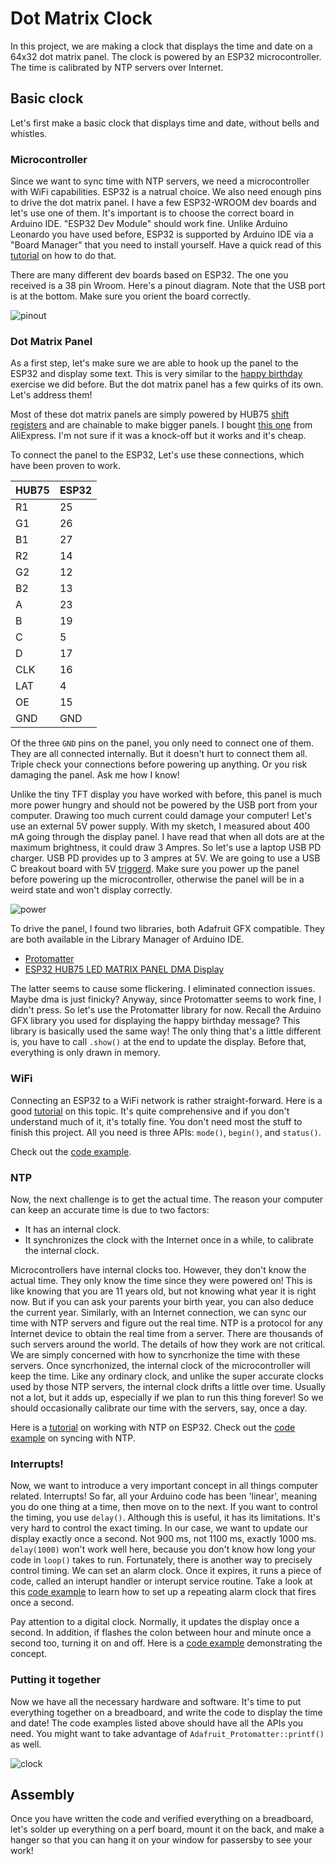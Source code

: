 # Dot Matrix Clock

In this project, we are making a clock that displays the time and date on a 64x32 dot matrix panel. The clock is powered by an ESP32 microcontroller. The time is calibrated by NTP servers over Internet. 
<!-- Optionally, we can use an RTC module to keep the time when the microcontroller is unplugged or during power outages. -->

## Basic clock
Let's first make a basic clock that displays time and date, without bells and whistles.

### Microcontroller
Since we want to sync time with NTP servers, we need a microcontroller with WiFi capabilities. ESP32 is a natrual choice. We also need enough pins to drive the dot matrix panel. I have a few ESP32-WROOM dev boards and let's use one of them. It's important is to choose the correct board in Arduino IDE. "ESP32 Dev Module" should work fine. Unlike Arduino Leonardo you have used before, ESP32 is supported by Arduino IDE via a "Board Manager" that you need to install yourself. Have a quick read of this [tutorial](https://randomnerdtutorials.com/installing-the-esp32-board-in-arduino-ide-windows-instructions/) on how to do that.

There are many different dev boards based on ESP32. The one you received is a 38 pin Wroom. Here's a pinout diagram. Note that the USB port is at the bottom. Make sure you orient the board correctly.

![pinout](./media/esp32-pinout.png.webp)

### Dot Matrix Panel
As a first step, let's make sure we are able to hook up the panel to the ESP32 and display some text. This is very similar to the [happy birthday](https://github.com/delingren/happybirthday) exercise we did before. But the dot matrix panel has a few quirks of its own. Let's address them!

Most of these dot matrix panels are simply powered by HUB75 [shift registers](https://learn.sparkfun.com/tutorials/shift-registers/all) and are chainable to make bigger panels. I bought [this one](https://www.waveshare.com/wiki/RGB-Matrix-P5-64x32) from AliExpress. I'm not sure if it was a knock-off but it works and it's cheap.

To connect the panel to the ESP32, Let's use these connections, which have been proven to work.

| HUB75 | ESP32 |
|-----|-----|
| R1  | 25  |
| G1  | 26  |
| B1  | 27  |
| R2  | 14  |
| G2  | 12  |
| B2  | 13  |
| A   | 23  |
| B   | 19  |
| C   | 5   |
| D   | 17  |
| CLK | 16  |
| LAT | 4   |
| OE  | 15  |
| GND | GND |

Of the three `GND` pins on the panel, you only need to connect one of them. They are all connected internally. But it doesn't hurt to connect them all. Triple check your connections before powering up anything. Or you risk damaging the panel. Ask me how I know!

Unlike the tiny TFT display you have worked with before, this panel is much more power hungry and should not be powered by the USB port from your computer. Drawing too much current could damage your computer! Let's use an external 5V power supply. With my sketch, I measured about 400 mA going through the display panel. I have read that when all dots are at the maximum brightness, it could draw 3 Ampres. So let's use a laptop USB PD charger. USB PD provides up to 3 ampres at 5V. We are going to use a USB C breakout board with 5V [triggerd](https://learn.adafruit.com/usb-pd-hacks/things-to-know). Make sure you power up the panel before powering up the microcontroller, otherwise the panel will be in a weird state and won't display correctly.

![power](./media/IMG_1596.jpeg)

To drive the panel, I found two libraries, both Adafruit GFX compatible. They are both available in the Library Manager of Arduino IDE.

* [Protomatter](https://docs.arduino.cc/libraries/adafruit-protomatter/)
* [ESP32 HUB75 LED MATRIX PANEL DMA Display](https://docs.arduino.cc/libraries/esp32-hub75-led-matrix-panel-dma-display/)

The latter seems to cause some flickering. I eliminated connection issues. Maybe dma is just finicky? Anyway, since Protomatter seems to work fine, I didn't press. So let's use the Protomatter library for now. Recall the Arduino GFX library you used for displaying the happy birthday message? This library is basically used the same way! The only thing that's a little different is, you have to call `.show()` at the end to update the display. Before that, everything is only drawn in memory.

### WiFi
Connecting an ESP32 to a WiFi network is rather straight-forward. Here is a good [tutorial](https://randomnerdtutorials.com/esp32-useful-wi-fi-functions-arduino/) on this topic. It's quite comprehensive and if you don't understand much of it, it's totally fine. You don't need most the stuff to finish this project. All you need is three APIs: `mode()`, `begin()`, and `status()`.

Check out the [code example](./esp32-protomatter/).

### NTP
Now, the next challenge is to get the actual time. The reason your computer can keep an accurate time is due to two factors:

* It has an internal clock.
* It synchronizes the clock with the Internet once in a while, to calibrate the internal clock.

Microcontrollers have internal clocks too. However, they don't know the actual time. They only know the time since they were powered on! This is like knowing that you are 11 years old, but not knowing what year it is right now. But if you can ask your parents your birth year, you can also deduce the current year. Similarly, with an Internet connection, we can sync our time with NTP servers and figure out the real time. NTP is a protocol for any Internet device to obtain the real time from a server. There are thousands of such servers around the world. The details of how they work are not critical. We are simply concerned with how to syncrhonize the time with these servers. Once syncrhonized, the internal clock of the microcontroller will keep the time. Like any ordinary clock, and unlike the super accurate clocks used by those NTP servers, the internal clock drifts a little over time. Usually not a lot, but it adds up, especially if we plan to run this thing forever! So we should occasionally calibrate our time with the servers, say, once a day.

Here is a [tutorial](https://lastminuteengineers.com/esp32-ntp-server-date-time-tutorial/) on working with NTP on ESP32. Check out the [code example](./esp32-ntp/) on syncing with NTP.

### Interrupts!

Now, we want to introduce a very important concept in all things computer related. Interrupts! So far, all your Arduino code has been 'linear', meaning you do one thing at a time, then move on to the next. If you want to control the timing, you use `delay()`. Although this is useful, it has its limitations. It's very hard to control the exact timing. In our case, we want to update our display exactly once a second. Not 900 ms, not 1100 ms, exactly 1000 ms. `delay(1000)` won't work well here, because you don't know how long your code in `loop()` takes to run. Fortunately, there is another way to precisely control timing. We can set an alarm clock. Once it expires, it runs a piece of code, called an interupt handler or interupt service routine. Take a look at this [code example](./esp32-timer/) to learn how to set up a repeating alarm clock that fires once a second.

Pay attention to a digital clock. Normally, it updates the display once a second. In addition, if flashes the colon between hour and minute once a second too, turning it on and off. Here is a [code example](./esp32-flash/) demonstrating the concept.

### Putting it together

Now we have all the necessary hardware and software. It's time to put everything together on a breadboard, and write the code to display the time and date! The code examples listed above should have all the APIs you need. You might want to take advantage of `Adafruit_Protomatter::printf()` as well.

![clock](./media/IMG_1597.jpeg)

<!-- ## RTC module

Don't worry about this section until everything else is working. If you're done with everything else, let's improve it by adding an RTC module so that we can keep the time even when the microcontrolled is not powered on.

An RTC module is a simple device that keeps time with a button battery. We are going to use a *DS3231* RTC module. Here is a [tutorial](https://randomnerdtutorials.com/esp32-ds3231-real-time-clock-arduino/#intro-rtc) on how to interact with an RTC module on an ESP32. -->

## Assembly

Once you have written the code and verified everything on a breadboard, let's solder up everything on a perf board, mount it on the back, and make a hanger so that you can hang it on your window for passersby to see your work!

